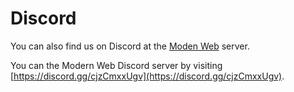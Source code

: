 # Discord

You can also find us on Discord at the [Moden Web](https://discord.com/channels/944894512717770762/944894513162387497) server.

You can the Modern Web Discord server by visiting [https://discord.gg/cjzCmxxUgv](https://discord.gg/cjzCmxxUgv).
